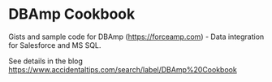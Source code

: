 # DBAmp Cookbook
Gists and sample code for DBAmp (https://forceamp.com) - Data integration for Salesforce and MS SQL.

See details in the blog https://www.accidentaltips.com/search/label/DBAmp%20Cookbook
